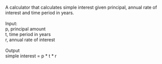 A calculator that calculates simple interest given principal, annual rate of interest and time period in years.<br>
<br>
Input:<br>
   p, principal amount<br>
   t, time period in years<br>
   r, annual rate of interest<br>
<br>
Output<br>
   simple interest = p * t * r
